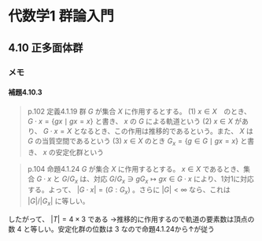 # 代数学1 群論入門

## 4.10 正多面体群

### メモ

#### 補題4.10.3

>p.102 定義4.1.19 群 $G$ が集合 $X$ に作用するとする。
(1) $x\in X$　のとき、 $G\cdot x=\lbrace gx\mid gx=x\rbrace$ と書き、 $x$ の $G$ による軌道という
(2) $x\in X$ があり、 $G\cdot x=X$ となるとき、この作用は推移的であるという。また、 $X$ は $G$ の当質空間であるという
(3) $x\in X$ のとき $G_x=\lbrace g\in G\mid gx=x\rbrace$ と書き、 $x$ の安定化群という

>p.104 命題4.1.24 $G$ が集合 $X$ に作用するとする。 $x\in X$ であるとき、集合 $G\cdot x$ と $G/G_x$ は、対応 $G/G_x \ni gG_x\mapsto gx\in G\cdot x$ により、1対1に対応する。よって、 $|G\cdot x|=(G:G_x)$ 。さらに $|G|<\infty$ なら、これは $|G|/|G_x|$ に等しい。 

したがって、 $|T|=4\times 3$ である
→推移的に作用するので軌道の要素数は頂点の数 $4$ と等しい。安定化群の位数は $3$ なので命題4.1.24から↑が従う

